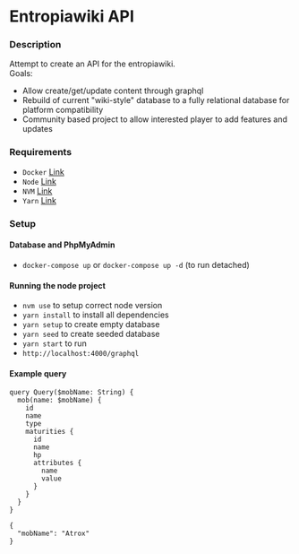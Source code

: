 # Entropiawiki API 

### Description
Attempt to create an API for the entropiawiki.  
Goals:
 - Allow create/get/update content through graphql
 - Rebuild of current "wiki-style" database to a fully relational database for platform compatibility
 - Community based project to allow interested player to add features and updates

### Requirements
- `Docker` [Link](https://www.docker.com)
- `Node` [Link](https://nodejs.org)
- `NVM` [Link](https://github.com/creationix/nvm)
- `Yarn` [Link](https://yarnpkg.com)

### Setup

#### Database and PhpMyAdmin
- `docker-compose up` or `docker-compose up -d` (to run detached)


#### Running the node project
- `nvm use` to setup correct node version
- `yarn install` to install all dependencies
- `yarn setup` to create empty database
- `yarn seed` to create seeded database
- `yarn start` to run
- `http://localhost:4000/graphql`



#### Example query

```
query Query($mobName: String) {
  mob(name: $mobName) {
    id
    name
    type
    maturities {
      id
      name
      hp
      attributes {
        name
        value
      }
    }
  }
}

{
  "mobName": "Atrox"
}
```
